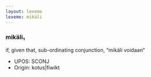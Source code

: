 ```yaml
---
layout: lexeme
lexeme: mikäli
---
```


###  mikäli₁

if, given that, sub-ordinating conjunction, “mikäli voidaan“
* UPOS:  SCONJ
* Origin:  kotus|fiwikt

